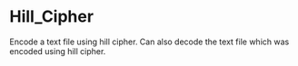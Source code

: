 # Hill_Cipher
Encode a text file using hill cipher. Can also decode the text file which was encoded using hill cipher.
